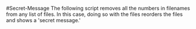 #Secret-Message
The following script removes all the numbers in filenames from any list of files. In this case, doing so with the files reorders the files and shows a 'secret message.'
